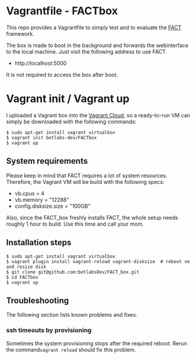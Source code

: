 # Vagrantfile  - FACTbox
This repo provides a Vagrantfile to simply test and to evaluate the [FACT](https://github.com/fkie-cad/FACT_core) framework.

The box is made to boot in the background and forwards the webinterface to the local machine.
Just visit the following address to use FACT.

* http://localhost:5000

It is not required to access the box after boot.


# Vagrant init / Vagrant up
I uploaded a Vagrant box into the [Vagrant Cloud](https://app.vagrantup.com/botlabs-dev/boxes/FACTbox), so a ready-to-run VM can simply be downloaded with the following commands:

  ```
  $ sudo apt-get install vagrant virtualbox
  $ vagrant init botlabs-dev/FACTbox
  $ vagrant up
  ```


## System requirements
Please keep in mind that FACT requires a lot of system resources. Therefore, the Vagrant VM will be build
with the following specs:

  * vb.cpus = 4
  * vb.memory = "12288"
  * config.disksize.size = "100GB"

Also, since the FACT_box freshly installs FACT, the whole setup needs roughly 1 hour to build. Use this time and call your mom.

## Installation steps

  ```
  $ sudo apt-get install vagrant virtualbox
  $ vagrant plugin install vagrant-reload vagrant-disksize  # reboot vm and resize disk
  $ git clone git@github.com:botlabsDev/FACT_box.git
  $ cd FACTbox
  $ vagrant up
  ```

## Troubleshooting
The following section lists known problems and fixes.

### ssh timeouts by provisioning
Sometimes the system provisioning stops after the required reboot. Rerun the command`vagrant reload` should fix this problem.
